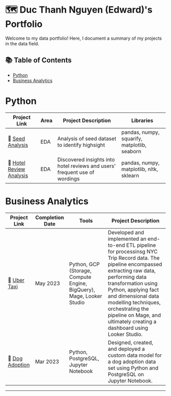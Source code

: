 # 🗺 Duc Thanh Nguyen (Edward)'s Portfolio

Welcome to my data portfolio! Here, I document a summary of my projects in the data field. 

## 📚 Table of Contents
- [Python](#Python)
- [Business Analytics](#Business-Analytics)

# Python
| Project Link | Area | Project Description | Libraries |    
|---|---|---|---|
| 🌱 [Seed Analysis](https://github.com/ducthanh-nguyen/Seed-Analysis) | EDA | Analysis of seed dataset to identify highsight| pandas, numpy, squarify, matplotlib, seaborn |
| 🏨 [Hotel Review Analysis](https://github.com/ducthanh-nguyen/Hotel-Review-Analysis) | EDA | Discovered insights into hotel reviews and users' frequent use of wordings | pandas, numpy, matplotlib, nltk, sklearn|

# Business Analytics

| Project Link | Completion Date | Tools | Project Description | 
|---|---|---|---|
| 🚗 [Uber Taxi](https://github.com/katiehuangx/data-engineering/tree/main/Uber%20Project) | May 2023 | Python, GCP (Storage, Compute Engine, BigQuery), Mage, Looker Studio | Developed and implemented an end-to-end ETL pipeline for processinsg NYC Trip Record data. The pipeline encompassed extracting raw data, performing data transformation using Python, applying fact and dimensional data modelling techniques, orchestrating the pipeline on Mage, and ultimately creating a dashboard using Looker Studio. |
| 🐶 [Dog Adoption](https://github.com/katiehuangx/data-engineering/tree/main/Dog%20Adoption) | Mar 2023 |Python, PostgreSQL, Jupyter Notebook | Designed, created, and deployed a custom data model for a dog adoption data set using Python and PostgreSQL on Jupyter Notebook. |

***
